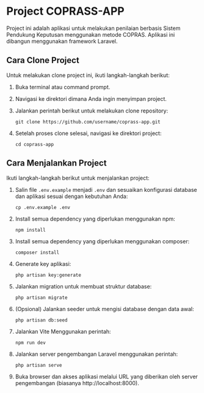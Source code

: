 # Project COPRASS-APP

Project ini adalah aplikasi untuk melakukan penilaian berbasis Sistem Pendukung Keputusan menggunakan metode COPRAS. Aplikasi ini dibangun menggunakan framework Laravel.


## Cara Clone Project

Untuk melakukan clone project ini, ikuti langkah-langkah berikut:

1. Buka terminal atau command prompt.

2. Navigasi ke direktori dimana Anda ingin menyimpan project.

3. Jalankan perintah berikut untuk melakukan clone repository:
   ```
   git clone https://github.com/username/coprass-app.git
   ```

4. Setelah proses clone selesai, navigasi ke direktori project:
   ```
   cd coprass-app
   ```


## Cara Menjalankan Project

Ikuti langkah-langkah berikut untuk menjalankan project:

1. Salin file `.env.example` menjadi `.env` dan sesuaikan konfigurasi database dan aplikasi sesuai dengan kebutuhan Anda:
   ```
   cp .env.example .env
   ```

2. Install semua dependency yang diperlukan menggunakan npm:
   ```
   npm install
   ```

3. Install semua dependency yang diperlukan menggunakan composer:
   ```
   composer install
   ```

4. Generate key aplikasi:
   ```
   php artisan key:generate
   ```

5. Jalankan migration untuk membuat struktur database:
   ```
   php artisan migrate
   ```

6. (Opsional) Jalankan seeder untuk mengisi database dengan data awal:
   ```
   php artisan db:seed
   ```

7. Jalankan Vite Menggunakan perintah:
   ```
   npm run dev
   ```

6. Jalankan server pengembangan Laravel menggunakan perintah:
   ```
   php artisan serve
   ```
   
7. Buka browser dan akses aplikasi melalui URL yang diberikan oleh server pengembangan (biasanya http://localhost:8000).

